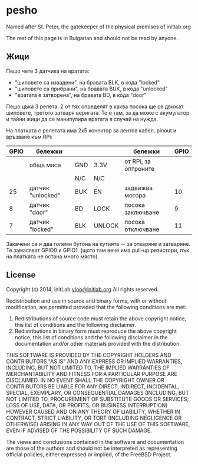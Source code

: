# pesho

Named after St. Peter, the gatekeeper of the physical premises of initlab.org

The rest of this page is in Bulgarian and should not be read by anyone.

## Жици

Пешо чете 3 датчика на вратата:
 * "шиповете са извадени", на бравата BLK, в кода "locked"
 * "шиповете са прибрани", на бравата BUK, в кода "unlocked"
 * "вратата е затворена", на бравата BD, в кода "door"

Пешо цъка 3 релета. 2 от тях определят в каква посока ще се движат шиповете,
третото затваря веригата. То е там, за да може с акумулатор и тайни жици да
се манипулира вратата в случай на нужда.

На платката с релетата има 2x5 конектор за лентов кабел, pinout и връзване към RPi:

| GPIO   |     бележки       |     |        | бележки                | GPIO |
|--------|-------------------|-----|--------|------------------------|------|
|        | обща маса         | GND | 3.3V   | от RPi, за оптроните   |      |
|        |                   | N/C | N/C    |                        |      |
| 25     | датчик "unlocked" | BUK | EN     | задвижва мотора        | 10   |
| 8      | датчик "door"     | BD  | LOCK   | посока заключване      | 9    |
| 7      | датчик "locked"   | BLK | UNLOCK | посока отключване      | 11   |

Закачени са и два големи бутона на кутията -- за отваряне и затваряне.
Те замасяват GPIO0 и GPIO1. (щото там вече има pull-up резистори, пък
на платката не остана много място).

## License

Copyright (c) 2014, initLab <vloo@initlab.org>
All rights reserved.

Redistribution and use in source and binary forms, with or without
modification, are permitted provided that the following conditions are met:

1. Redistributions of source code must retain the above copyright notice, this
   list of conditions and the following disclaimer.
2. Redistributions in binary form must reproduce the above copyright notice,
   this list of conditions and the following disclaimer in the documentation
   and/or other materials provided with the distribution.

THIS SOFTWARE IS PROVIDED BY THE COPYRIGHT HOLDERS AND CONTRIBUTORS "AS IS" AND
ANY EXPRESS OR IMPLIED WARRANTIES, INCLUDING, BUT NOT LIMITED TO, THE IMPLIED
WARRANTIES OF MERCHANTABILITY AND FITNESS FOR A PARTICULAR PURPOSE ARE
DISCLAIMED. IN NO EVENT SHALL THE COPYRIGHT OWNER OR CONTRIBUTORS BE LIABLE FOR
ANY DIRECT, INDIRECT, INCIDENTAL, SPECIAL, EXEMPLARY, OR CONSEQUENTIAL DAMAGES
(INCLUDING, BUT NOT LIMITED TO, PROCUREMENT OF SUBSTITUTE GOODS OR SERVICES;
LOSS OF USE, DATA, OR PROFITS; OR BUSINESS INTERRUPTION) HOWEVER CAUSED AND
ON ANY THEORY OF LIABILITY, WHETHER IN CONTRACT, STRICT LIABILITY, OR TORT
(INCLUDING NEGLIGENCE OR OTHERWISE) ARISING IN ANY WAY OUT OF THE USE OF THIS
SOFTWARE, EVEN IF ADVISED OF THE POSSIBILITY OF SUCH DAMAGE.

The views and conclusions contained in the software and documentation are those
of the authors and should not be interpreted as representing official policies,
either expressed or implied, of the FreeBSD Project.
